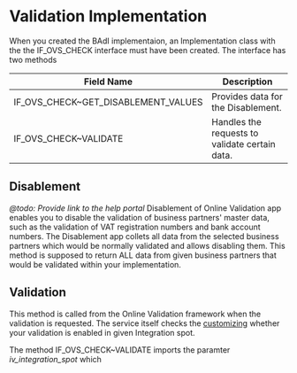 # Validation Implementation
When you created the BAdI implementaion, an Implementation class with the the IF_OVS_CHECK interface must have been created. The interface has two methods


| Field Name | Description |
| ----------- | ----------- |
| IF_OVS_CHECK~GET_DISABLEMENT_VALUES | Provides data for the Disablement. |
| IF_OVS_CHECK~VALIDATE | Handles the requests to validate certain data.  |

## Disablement
*@todo: Provide link to the help portal*
Disablement of Online Validation app enables you to disable the validation of business partners' master data, such as the validation of VAT registration numbers and bank account numbers.
The Disablement app collets all data from the selected business partners which would be normally validated and allows disabling them. This method is supposed to return ALL data from given business partners that would be validated within your implementation. 

## Validation
This method is called from the Online Validation framework when the validation is requested. The service itself checks the [customizing](Customizing.md) whether your validation is enabled in given Integration spot. 

The method IF_OVS_CHECK~VALIDATE imports the paramter *iv_integration_spot* which 
